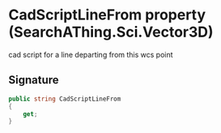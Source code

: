 # CadScriptLineFrom property (SearchAThing.Sci.Vector3D)
cad script for a line departing from this wcs point

## Signature
```csharp
public string CadScriptLineFrom
{
    get;
}
```
